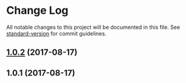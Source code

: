 # Change Log

All notable changes to this project will be documented in this file. See [standard-version](https://github.com/conventional-changelog/standard-version) for commit guidelines.

<a name="1.0.2"></a>
## [1.0.2](https://github.com/winnerhp/url-extend-loader/compare/v1.0.1...v1.0.2) (2017-08-17)



<a name="1.0.1"></a>
## 1.0.1 (2017-08-17)
